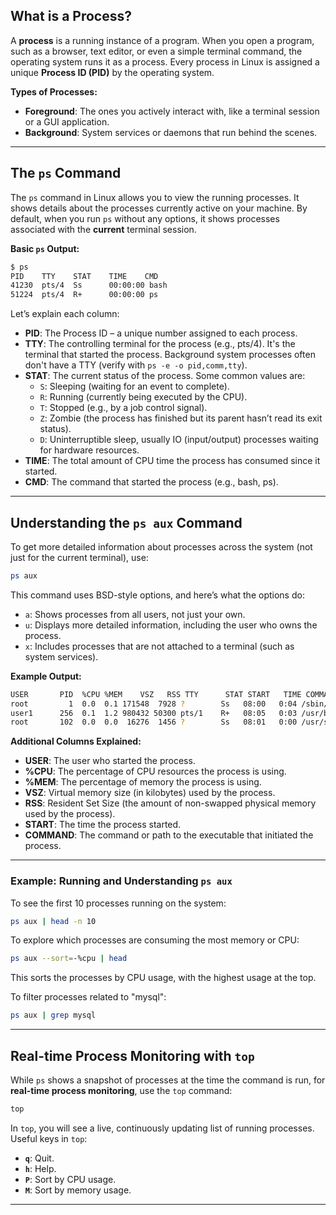 ## What is a Process?

A **process** is a running instance of a program. When you open a program, such as a browser, text editor, or even a simple terminal command, the operating system runs it as a process. Every process in Linux is assigned a unique **Process ID (PID)** by the operating system.

**Types of Processes:**

- **Foreground**: The ones you actively interact with, like a terminal session or a GUI application.
- **Background**: System services or daemons that run behind the scenes.

---

## The `ps` Command

The `ps` command in Linux allows you to view the running processes. It shows details about the processes currently active on your machine. By default, when you run `ps` without any options, it shows processes associated with the **current** terminal session.

**Basic `ps` Output:**

```bash
$ ps 
PID    TTY    STAT    TIME    CMD
41230  pts/4  Ss      00:00:00 bash
51224  pts/4  R+      00:00:00 ps
```

Let’s explain each column:

- **PID**: The Process ID – a unique number assigned to each process.
- **TTY**: The controlling terminal for the process (e.g., pts/4). It's the terminal that started the process. Background system processes often don't have a TTY (verify with `ps -e -o pid,comm,tty`).
- **STAT**: The current status of the process. Some common values are:
  - `S`: Sleeping (waiting for an event to complete).
  - `R`: Running (currently being executed by the CPU).
  - `T`: Stopped (e.g., by a job control signal).
  - `Z`: Zombie (the process has finished but its parent hasn’t read its exit status).
  - `D`: Uninterruptible sleep, usually IO (input/output) processes waiting for hardware resources.
- **TIME**: The total amount of CPU time the process has consumed since it started.
- **CMD**: The command that started the process (e.g., bash, ps).

---

## Understanding the `ps aux` Command

To get more detailed information about processes across the system (not just for the current terminal), use: 

```bash
ps aux
```

This command uses BSD-style options, and here’s what the options do:

- `a`: Shows processes from all users, not just your own.
- `u`: Displays more detailed information, including the user who owns the process.
- `x`: Includes processes that are not attached to a terminal (such as system services).

**Example Output:**

```bash
USER       PID  %CPU %MEM    VSZ   RSS TTY      STAT START   TIME COMMAND
root         1  0.0  0.1 171548  7928 ?        Ss   08:00   0:04 /sbin/init
user1      256  0.1  1.2 980432 50300 pts/1    R+   08:05   0:03 /usr/bin/python3
root       102  0.0  0.0  16276  1456 ?        Ss   08:01   0:00 /usr/sbin/cron
```

**Additional Columns Explained:**

- **USER**: The user who started the process.
- **%CPU**: The percentage of CPU resources the process is using.
- **%MEM**: The percentage of memory the process is using.
- **VSZ**: Virtual memory size (in kilobytes) used by the process.
- **RSS**: Resident Set Size (the amount of non-swapped physical memory used by the process).
- **START**: The time the process started.
- **COMMAND**: The command or path to the executable that initiated the process.

---

### Example: Running and Understanding `ps aux`

To see the first 10 processes running on the system:

```bash
ps aux | head -n 10
```

To explore which processes are consuming the most memory or CPU:

```bash
ps aux --sort=-%cpu | head
```
This sorts the processes by CPU usage, with the highest usage at the top.

To filter processes related to "mysql":

```bash
ps aux | grep mysql
```

---

## Real-time Process Monitoring with `top`

While `ps` shows a snapshot of processes at the time the command is run, for **real-time process monitoring**, use the `top` command:

```bash
top
```

In `top`, you will see a live, continuously updating list of running processes. Useful keys in `top`:

- **`q`**: Quit.
- **`h`**: Help.
- **`P`**: Sort by CPU usage.
- **`M`**: Sort by memory usage.

---
